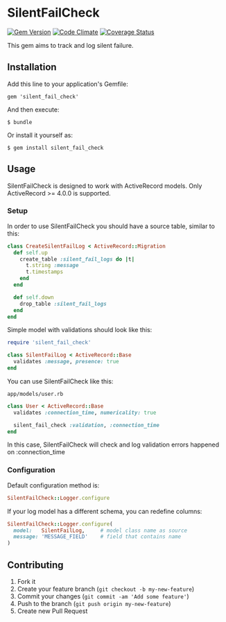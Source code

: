 # SilentFailCheck 
[![Gem Version](https://badge.fury.io/rb/silent_fail_check.svg)](http://badge.fury.io/rb/silent_fail_check)
[![Code Climate](https://codeclimate.com/github/folieadrien/silent_fail_check.png)](https://codeclimate.com/github/folieadrien/silent_fail_check)
[![Coverage Status](https://coveralls.io/repos/folieadrien/silent_fail_check/badge.png?branch=master)](https://coveralls.io/r/folieadrien/silent_fail_check?branch=master)

This gem aims to track and log silent failure.

## Installation

Add this line to your application's Gemfile:

    gem 'silent_fail_check'

And then execute:

    $ bundle

Or install it yourself as:

    $ gem install silent_fail_check

## Usage

SilentFailCheck is designed to work with ActiveRecord models. Only ActiveRecord >= 4.0.0 is supported.

### Setup

In order to use SilentFailCheck you should have a source table, similar to this:

```ruby
class CreateSilentFailLog < ActiveRecord::Migration
  def self.up
    create_table :silent_fail_logs do |t|
      t.string :message
      t.timestamps
    end
  end

  def self.down
    drop_table :silent_fail_logs
  end
end
```

Simple model with validations should look like this:

```ruby
require 'silent_fail_check'

class SilentFailLog < ActiveRecord::Base
  validates :message, presence: true
end
```

You can use SilentFailCheck like this:

`app/models/user.rb`

```ruby
class User < ActiveRecord::Base
  validates :connection_time, numericality: true

  silent_fail_check :validation, :connection_time
end
```

In this case, SilentFailCheck will check and log validation errors happened on :connection_time

### Configuration

Default configuration method is:

```ruby
SilentFailCheck::Logger.configure
```

If your log model has a different schema, you can redefine columns:

```ruby
SilentFailCheck::Logger.configure(
  model:   SilentFailLog,     # model class name as source
  message: 'MESSAGE_FIELD'    # field that contains name
)
```

## Contributing

1. Fork it
2. Create your feature branch (`git checkout -b my-new-feature`)
3. Commit your changes (`git commit -am 'Add some feature'`)
4. Push to the branch (`git push origin my-new-feature`)
5. Create new Pull Request
